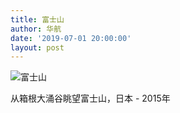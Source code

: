 ```yaml
---
title: 富士山
author: 华航
date: '2019-07-01 20:00:00'
layout: post
---
```


![富士山](https://dl.darkmatter.cn/albums/2019/2019-06/7608DF52-D379-470A-B488-B5CD2EE06D19.jpg)

从箱根大涌谷眺望富士山，日本 - 2015年